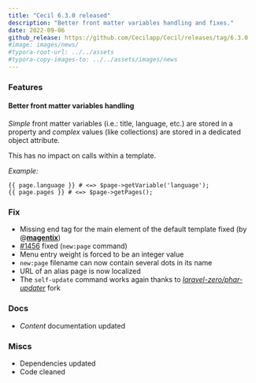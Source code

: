```yaml
---
title: "Cecil 6.3.0 released"
description: "Better front matter variables handling and fixes."
date: 2022-09-06
github_release: https://github.com/Cecilapp/Cecil/releases/tag/6.3.0
#image: images/news/
#typora-root-url: ../../assets
#typora-copy-images-to: ../../assets/images/news
---
```


### Features

#### Better front matter variables handling

_Simple_ front matter variables (i.e.: title, language, etc.) are stored in a property and _complex_ values (like collections) are stored in a dedicated object attribute.

This has no impact on calls within a template.

_Example:_

```twig
{{ page.language }} # <=> $page->getVariable('language');
{{ page.pages }} # <=> $page->getPages();
```

### Fix

- Missing end tag for the main element of the default template fixed (by @**[magentix](https://github.com/magentix)**)
- [#1456](https://github.com/Cecilapp/Cecil/issues/1456) fixed (`new:page` command)
- Menu entry weight is forced to be an integer value
- `new:page` filename can now contain several dots in its name
- URL of an alias page is now localized
- The `self-update` command works again thanks to [_laravel-zero/phar-updater_](https://github.com/laravel-zero/phar-updater) fork

### Docs

- _Content_ documentation updated

### Miscs

- Dependencies updated
- Code cleaned
